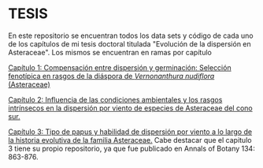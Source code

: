 # TESIS
En este repositorio se encuentran todos los data sets y código de cada uno de los capítulos de mi tesis doctoral titulada "Evolución de la dispersión en Asteraceae". Los mismos se encuentran en ramas por capítulo

[Capítulo 1: Compensación entre dispersión y germinación: Selección fenotípica en rasgos de la diáspora de *Vernonanthura nudiflora* (Asteraceae)](https://github.com/smcostas/TESIS/tree/Capitulo-1)

[Capítulo 2: Influencia de las condiciones ambientales y los rasgos intrínsecos en la dispersión por viento de especies de Asteraceae del cono sur.](https://github.com/smcostas/TESIS/tree/Capitulo-2)   

[Capítulo 3: Tipo de papus y habilidad de dispersión por viento a lo largo de la historia evolutiva de la familia Asteraceae.](https://github.com/smcostas/code_paperaob/tree/main)
Cabe destacar que el capitulo 3 tiene su propio repositorio, ya que fue publicado en Annals of Botany 134: 863-876.


